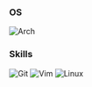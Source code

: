 ### OS
![Arch](https://img.shields.io/badge/Arch%20Linux-1793D1?logo=arch-linux&logoColor=fff&style=for-the-badge)
### Skills 
![Git](https://img.shields.io/badge/git-%23F05033.svg?style=for-the-badge&logo=git&logoColor=white) ![Vim](https://img.shields.io/badge/VIM-%2311AB00.svg?style=for-the-badge&logo=vim&logoColor=white) ![Linux](https://img.shields.io/badge/Linux-FCC624?style=for-the-badge&logo=linux&logoColor=black)


<br>

</h1>
<h1 align="center">
</h4>
</h1>

<p align="center">


</p>
